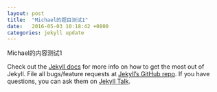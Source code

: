 ```yaml
---
layout: post
title:  "Michael的题目测试1"
date:   2016-05-03 10:18:42 +0800
categories: jekyll update
---
```

Michael的内容测试1

Check out the [Jekyll docs][jekyll-docs] for more info on how to get the most out of Jekyll. File all bugs/feature requests at [Jekyll’s GitHub repo][jekyll-gh]. If you have questions, you can ask them on [Jekyll Talk][jekyll-talk].

[jekyll-docs]: http://jekyllrb.com/docs/home
[jekyll-gh]:   https://github.com/jekyll/jekyll
[jekyll-talk]: https://talk.jekyllrb.com/
